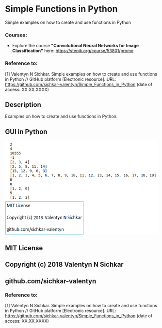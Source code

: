 # Simple Functions in Python
Simple examples on how to create and use functions in Python

### Courses:
* Explore the course **"Convolutional Neural Networks for Image Classification"** here: https://stepik.org/course/53801/promo

### Reference to:
[1] Valentyn N Sichkar. Simple examples on how to create and use functions in Python // GitHub platform [Electronic resource]. URL: https://github.com/sichkar-valentyn/Simple_Functions_in_Python (date of access: XX.XX.XXXX)

## Description
Examples on how to create and use functions in Python.

## GUI in Python
![Result](images/Simple_Functions_in_Python.png)

## MIT License
## Copyright (c) 2018 Valentyn N Sichkar
## github.com/sichkar-valentyn
### Reference to:
[1] Valentyn N Sichkar. Simple examples on how to create and use functions in Python // GitHub platform [Electronic resource]. URL: https://github.com/sichkar-valentyn/Simple_Functions_in_Python (date of access: XX.XX.XXXX)
